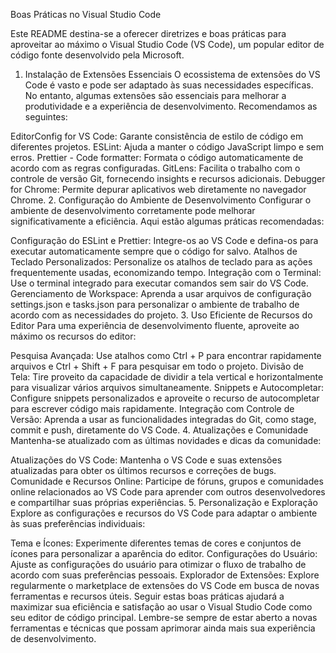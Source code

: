 Boas Práticas no Visual Studio Code

Este README destina-se a oferecer diretrizes e boas práticas para aproveitar ao máximo o Visual Studio Code (VS Code), um popular editor de código fonte desenvolvido pela Microsoft.

1. Instalação de Extensões Essenciais
O ecossistema de extensões do VS Code é vasto e pode ser adaptado às suas necessidades específicas. No entanto, algumas extensões são essenciais para melhorar a produtividade e a experiência de desenvolvimento. Recomendamos as seguintes:

EditorConfig for VS Code: Garante consistência de estilo de código em diferentes projetos.
ESLint: Ajuda a manter o código JavaScript limpo e sem erros.
Prettier - Code formatter: Formata o código automaticamente de acordo com as regras configuradas.
GitLens: Facilita o trabalho com o controle de versão Git, fornecendo insights e recursos adicionais.
Debugger for Chrome: Permite depurar aplicativos web diretamente no navegador Chrome.
2. Configuração do Ambiente de Desenvolvimento
Configurar o ambiente de desenvolvimento corretamente pode melhorar significativamente a eficiência. Aqui estão algumas práticas recomendadas:

Configuração do ESLint e Prettier: Integre-os ao VS Code e defina-os para executar automaticamente sempre que o código for salvo.
Atalhos de Teclado Personalizados: Personalize os atalhos de teclado para as ações frequentemente usadas, economizando tempo.
Integração com o Terminal: Use o terminal integrado para executar comandos sem sair do VS Code.
Gerenciamento de Workspace: Aprenda a usar arquivos de configuração settings.json e tasks.json para personalizar o ambiente de trabalho de acordo com as necessidades do projeto.
3. Uso Eficiente de Recursos do Editor
Para uma experiência de desenvolvimento fluente, aproveite ao máximo os recursos do editor:

Pesquisa Avançada: Use atalhos como Ctrl + P para encontrar rapidamente arquivos e Ctrl + Shift + F para pesquisar em todo o projeto.
Divisão de Tela: Tire proveito da capacidade de dividir a tela vertical e horizontalmente para visualizar vários arquivos simultaneamente.
Snippets e Autocompletar: Configure snippets personalizados e aproveite o recurso de autocompletar para escrever código mais rapidamente.
Integração com Controle de Versão: Aprenda a usar as funcionalidades integradas do Git, como stage, commit e push, diretamente do VS Code.
4. Atualizações e Comunidade
Mantenha-se atualizado com as últimas novidades e dicas da comunidade:

Atualizações do VS Code: Mantenha o VS Code e suas extensões atualizadas para obter os últimos recursos e correções de bugs.
Comunidade e Recursos Online: Participe de fóruns, grupos e comunidades online relacionados ao VS Code para aprender com outros desenvolvedores e compartilhar suas próprias experiências.
5. Personalização e Exploração
Explore as configurações e recursos do VS Code para adaptar o ambiente às suas preferências individuais:

Tema e Ícones: Experimente diferentes temas de cores e conjuntos de ícones para personalizar a aparência do editor.
Configurações do Usuário: Ajuste as configurações do usuário para otimizar o fluxo de trabalho de acordo com suas preferências pessoais.
Explorador de Extensões: Explore regularmente o marketplace de extensões do VS Code em busca de novas ferramentas e recursos úteis.
Seguir estas boas práticas ajudará a maximizar sua eficiência e satisfação ao usar o Visual Studio Code como seu editor de código principal. Lembre-se sempre de estar aberto a novas ferramentas e técnicas que possam aprimorar ainda mais sua experiência de desenvolvimento.
